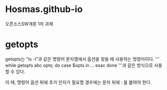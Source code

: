 # Hosmas.github-io
오픈소스SW개론 1차 과제

# getopts
getopts는 "ls -l"과 같은 명령어 문자열에서 옵션을 찾을 때 사용하는 명령어이다.
'''
while getopts abc opts; do
        case $opts in
        ...
        esac
done
'''과 같은 방식으로 사용할 수 있다.

이 때, 명령어 옵션 뒤에 추가 인자가 필요할 경우에는 문자 뒤에 : 를 붙여야 한다.

